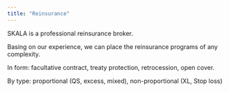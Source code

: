 ```yaml
---
title: "Reinsurance"
---
```


SKALA is a professional reinsurance broker.

Basing on our experience, we can place the reinsurance programs of any complexity.

In form: facultative contract, treaty protection, retrocession, open cover.

By type: proportional (QS, excess, mixed), non-proportional (XL, Stop loss)